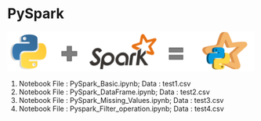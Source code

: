 # PySpark

<img src="PySpark.png" >

1. Notebook File : PySpark_Basic.ipynb; Data : test1.csv
2. Notebook File : PySpark_DataFrame.ipynb; Data : test2.csv
3. Notebook File : PySpark_Missing_Values.ipynb; Data : test3.csv
4. Notebook File : Pyspark_Filter_operation.ipynb; Data : test4.csv
